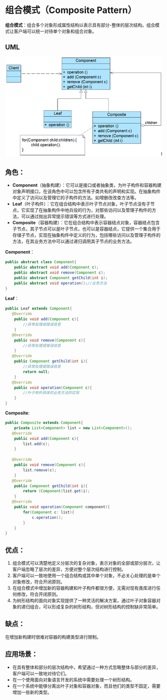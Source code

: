 # 组合模式（Composite Pattern）

**组合模式**：组合多个对象形成属性结构以表示具有部分-整体的层次结构。组合模式让客户端可以统一对待单个对象和组合对象。


## UML
![](assets/5bb981b0d1a77.jpg)

## 角色：

- **Component**（抽象构建）：它可以是接口或者抽象类，为叶子构件和容器构建对象声明接口，在该角色中可以包含所有子类共有的声明和实现。在抽象构件中定义了访问以及管理它的子构件的方法。如增删改改查方法等。
- **Leaf**（叶子构件）：它在组合结构中表示叶子节点对象，叶子节点没有子节点，它实现了在抽象构件中地兵役的行为，对那些访问以及管理子构件的方法，可以通过抛出异常提示错误等方式进行处理。
- **Composite**（容器构建）：它在组合结构中表示容器结点对象，容器结点包含子节点，其子节点可以是叶子节点，也可以是容器结点，它提供一个集合用于存储子节点，实现在抽象构件中定义的行为，包括哪些访问以及管理子构件的方法，在其业务方法中可以通过递归调用其子节点的业务方法。

**Component**：

```java
public abstract class Component{
    public abstract void add(Component c);
    public abstract void remove(Component c);
    public abstract Component getChild(int i);
    public abstract void operation();//业务方法
}
```

**Leaf**：

```java
public Leaf extends Component{
   @Override
    public void add(Component c){
        //异常处理或错误信息
    }
   @Override
    public void remove(Component c){
        //异常处理或错误信息
    } 
   @Override
    public Component getChild(int i){
        //异常处理或错误信息
        return null;
    }
   @Override
    public void operation(Component c){
        //叶子构件具体的业务方法的实现
    }
}
```

**Composite**:

```java
public Composite extends Component{
    private List<Component> list = new List<Component>();
   @Override
    public void add(Component c){
        list.add(c);
    }
    
   @Override
    public void remove(Component c){
        list.remove(c);
    }
   @Override
    public Component getChild(int i){
        return (Component)list.get(i);
    } 
   @Override
    public void operation(Component component){
        for(Component c: list){
            c.operation();
        }
    } 
}
```

## 优点：

1. 组合模式可以清楚地定义分层次的复杂对象，表示对象的全部或部分层次，让客户端忽略了层次的差异，方便对整个层次结构进行控制。
2. 客户端可以一致地使用一个组合结构或其中单个对象，不必关心处理的是单个对象修改，符合开闭原则。
3. 在组合模式中增加新的容器构建和叶子构件都很方便，无需对现有类库进行任何修改，符合开闭原则。
4. 为树形结构的面向对象实现提供了一种灵活的解决方案，通过叶子对象容器对象的递归组合，可以形成复杂的树形结构，但对树形结构的控制缺非常简单。

## 缺点：

在增加新构建时很难对容器的构建类型进行限制。

## 应用场景：

- 在具有整体和部分的层次结构中，希望通过一种方式忽略整体与部分的差异，客户端可以一致地对待它们。
- 在一个使用面向对象语言开发的系统中需要处理一个树形结构。
- 在一个系统中能够分离出叶子对象和容器对象，而且他们的类型不固定，需要增加一些新的类型。